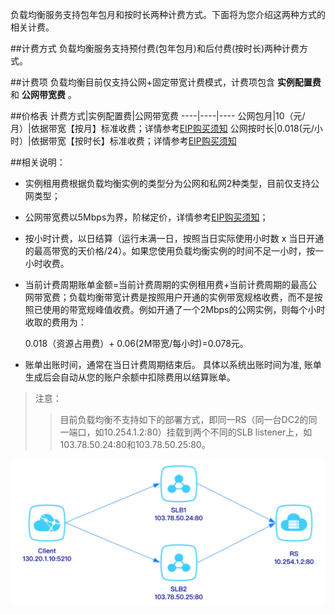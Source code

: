 负载均衡服务支持包年包月和按时长两种计费方式。下面将为您介绍这两种方式的相关计费。

##计费方式
负载均衡服务支持预付费(包年包月)和后付费(按时长)两种计费方式。

##计费项
负载均衡目前仅支持公网+固定带宽计费模式，计费项包含 **实例配置费** 和 **公网带宽费** 。

##价格表
计费方式|实例配置费|公网带宽费
----|----|----
公网包月|10（元/月）|依据带宽【按月】标准收费；详情参考[EIP购买须知](https://help.didiyun.com/hc/kb/article/1090983/)
公网按时长|0.018(元/小时）|依据带宽【按时长】标准收费；详情参考[EIP购买须知](https://help.didiyun.com/hc/kb/article/1090983/)

##相关说明：

- 实例租用费根据负载均衡实例的类型分为公网和私网2种类型，目前仅支持公网类型；

- 公网带宽费以5Mbps为界，阶梯定价，详情参考[EIP购买须知](https://help.didiyun.com/hc/kb/article/1090983/)；

- 按小时计费，以日结算（运行未满一日，按照当日实际使用小时数 x 当日开通的最高带宽的天价格/24）。如果您使用负载均衡实例的时间不足一小时，按一小时收费。 

- 当前计费周期账单金额=当前计费周期的实例租用费+当前计费周期的最高公网带宽费；负载均衡带宽计费是按照用户开通的实例带宽规格收费，而不是按照已使用的带宽规峰值收费。例如开通了一个2Mbps的公网实例，则每个小时收取的费用为：

	0.018（资源占用费）+ 0.06(2M带宽/每小时)=0.078元。

- 账单出账时间，通常在当日计费周期结束后。 具体以系统出账时间为准, 账单生成后会自动从您的账户余额中扣除费用以结算账单。

>注意：
>>目前负载均衡不支持如下的部署方式，即同一RS（同一台DC2的同一端口，如10.254.1.2:80）挂载到两个不同的SLB listener上，如103.78.50.24:80和103.78.50.25:80。

 ![avatar](./picture/2.1.png)